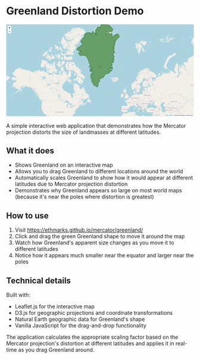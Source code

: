 # Greenland Distortion Demo

![Interactive map showing Greenland highlighted in green, demonstrating the Mercator projection distortion effect](greenland-screenshot.png)

A simple interactive web application that demonstrates how the Mercator projection distorts the size of landmasses at different latitudes.

## What it does

- Shows Greenland on an interactive map
- Allows you to drag Greenland to different locations around the world
- Automatically scales Greenland to show how it would appear at different latitudes due to Mercator projection distortion
- Demonstrates why Greenland appears so large on most world maps (because it's near the poles where distortion is greatest)

## How to use

1. Visit <https://ethmarks.github.io/mercator/greenland/>
2. Click and drag the green Greenland shape to move it around the map
3. Watch how Greenland's apparent size changes as you move it to different latitudes
4. Notice how it appears much smaller near the equator and larger near the poles

## Technical details

Built with:
- Leaflet.js for the interactive map
- D3.js for geographic projections and coordinate transformations
- Natural Earth geographic data for Greenland's shape
- Vanilla JavaScript for the drag-and-drop functionality

The application calculates the appropriate scaling factor based on the Mercator projection's distortion at different latitudes and applies it in real-time as you drag Greenland around.
